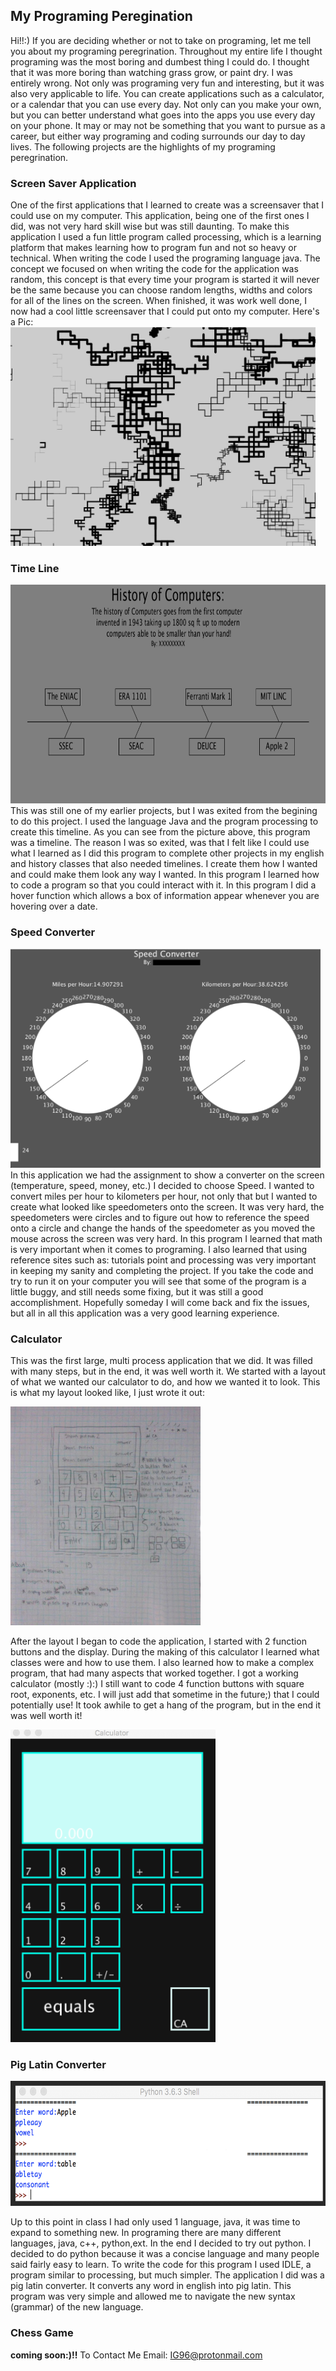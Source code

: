 ## My Programing Peregination
Hi!!:) If you are deciding whether or not to take on programing, let me tell you about my programing peregrination. Throughout my entire life I thought programing was the most boring and dumbest thing I could do. I thought that it was more boring than watching grass grow, or paint dry. I was entirely wrong. Not only was programing very fun and interesting, but it was also very applicable to life. You can create applications such as a calculator, or a calendar that you can use every day. Not only can you make your own, but you can better understand what goes into the apps you use every day on your phone. It may or may not be something that you want to pursue as a career, but either way programing and coding surrounds our day to day lives. The following projects are the highlights of my programing peregrination.
### Screen Saver Application
One of the first applications that I learned to create was a screensaver that I could use on my computer. This application, being one of the first ones I did, was not very hard skill wise but was still daunting. To make this application I used a fun little program called processing, which is a learning platform that makes learning how to program fun and not so heavy or technical. When writing the code I used the programing language java. The concept we focused on when writing the code for the application was random, this concept is that every time your program is started it will never be the same because you can choose random lengths, widths and colors for all of the lines on the screen. When finished, it was work well done, I now had a cool little screensaver that I could put onto my computer. Here's a Pic:
<img src="https://github.com/IG9626/screenSaver/blob/master/PicOfScreenSaver2.0y.jpg" height="350">

### Time Line
<img src="https://github.com/IG9626/timeline/blob/master/timelinePhoto1.png" height="350">
This was still one of my earlier projects, but I was exited from the begining to do this project. I used the language Java and the program processing to create this timeline. As you can see from the picture above, this program was a timeline. The reason I was so exited, was that I felt like I could use what I learned as I did this program to complete other projects in my english and history classes that also needed timelines. I create them how I wanted and could make them look any way I wanted. In this program I learned how to code a program so that you could interact with it. In this program I did a hover function which allows a box of information appear whenever you are hovering over a date.

### Speed Converter
<img src="https://github.com/IG9626/speedconverterApp/blob/master/speedConverterAppPic.png" height="350">
In this application we had the assignment to show a converter on the screen (temperature, speed, money, etc.) I decided to choose Speed. I wanted to convert miles per hour to kilometers per hour, not only that but I wanted to create what looked like speedometers onto the screen. It was very hard, the speedometers were circles and to figure out how to reference the speed onto a circle and change the hands of the speedometer as you moved the mouse across the screen was very hard. In this program I learned that math is very important when it comes to programing. I also learned that using reference sites such as: tutorials point and processing was very important in keeping my sanity and completing the project. If you take the code and try to run it on your computer you will see that some of the program is a little buggy, and still needs some fixing, but it was still a good accomplishment. Hopefully someday I will come back and fix the issues, but all in all this application was a very good learning experience. 

### Calculator
 This was the first large, multi process application that we did. It was filled with many steps, but in the end, it was well worth it. We started with a layout of what we wanted our calculator to do, and how we wanted it to look. This is what my layout looked like, I just wrote it out:
 
 
<img src="https://github.com/IG9626/Calculator/blob/master/calculatorPlan.jpg" height="350">

After the layout I began to code the application, I started with 2 function buttons and the display. During the making of this calculator I learned what classes were and how to use them. I also learned how to make a complex program, that had many aspects that worked together.  I got a working calculator (mostly :):) I still want to code 4 function buttons with square root, exponents, etc. I will just add that sometime in the future;) that I could potentially use! It took awhile to get a hang of the program, but in the end it was well worth it!



  <img src="https://github.com/IG9626/Calculator/blob/master/picture/Screen%20Shot%202018-02-14%20at%201.39.07%20PM.png" height="500">


### Pig Latin Converter
<img src="https://github.com/IG9626/pigLatinConverter/blob/master/picOfPigLatinConverter.png" height="200">

Up to this point in class I had only used 1 language, java, it was time to expand to something new. In programing there are many different languages, java, c++, python,ext. In the end I decided to try out python. I decided to do python because it was a concise language and many people said fairly easy to learn. To write the code for this program I used IDLE, a program similar to processing, but much simpler. The application I did was a pig latin converter. It converts any word in english into pig latin. This program was very simple and allowed me to navigate the new syntax (grammar) of the new language. 

### Chess Game
**coming soon:)!!**
To Contact Me Email: IG96@protonmail.com
